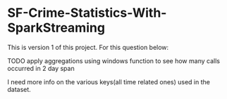 # SF-Crime-Statistics-With-SparkStreaming
This is version 1 of this project.
For this question below:

TODO apply aggregations using windows function to see how many calls occurred in 2 day span

I need more info on the various keys(all time related ones) used in the dataset.

